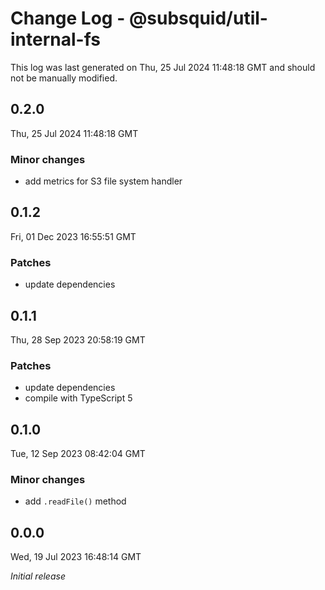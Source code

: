 # Change Log - @subsquid/util-internal-fs

This log was last generated on Thu, 25 Jul 2024 11:48:18 GMT and should not be manually modified.

## 0.2.0
Thu, 25 Jul 2024 11:48:18 GMT

### Minor changes

- add metrics for S3 file system handler

## 0.1.2
Fri, 01 Dec 2023 16:55:51 GMT

### Patches

- update dependencies

## 0.1.1
Thu, 28 Sep 2023 20:58:19 GMT

### Patches

- update dependencies
- compile with TypeScript 5

## 0.1.0
Tue, 12 Sep 2023 08:42:04 GMT

### Minor changes

- add `.readFile()` method

## 0.0.0
Wed, 19 Jul 2023 16:48:14 GMT

_Initial release_


